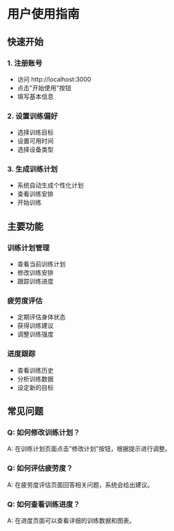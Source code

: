 # 用户使用指南

## 快速开始

### 1. 注册账号
- 访问 http://localhost:3000
- 点击"开始使用"按钮
- 填写基本信息

### 2. 设置训练偏好
- 选择训练目标
- 设置可用时间
- 选择设备类型

### 3. 生成训练计划
- 系统自动生成个性化计划
- 查看训练安排
- 开始训练

## 主要功能

### 训练计划管理
- 查看当前训练计划
- 修改训练安排
- 跟踪训练进度

### 疲劳度评估
- 定期评估身体状态
- 获得训练建议
- 调整训练强度

### 进度跟踪
- 查看训练历史
- 分析训练数据
- 设定新的目标

## 常见问题

### Q: 如何修改训练计划？
A: 在训练计划页面点击"修改计划"按钮，根据提示进行调整。

### Q: 如何评估疲劳度？
A: 在疲劳度评估页面回答相关问题，系统会给出建议。

### Q: 如何查看训练进度？
A: 在进度页面可以查看详细的训练数据和图表。

